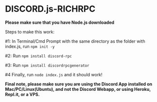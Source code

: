 # DISCORD.js-RICHRPC



**Please make sure that you have Node.js downloaded**

Steps to make this work:


#1: In Terminal/Cmd Prompt with the same directory as the folder with index.js, run `npm init -y`

#2: Run `npm install discord-rpc`

#3: Run `npm install discordrpcgenerator`

#4 Finally, run `node index.js` and it should work!

**Final note, please make sure you are using the Discord App installed on Mac/PC/Linux(Ubuntu), and not the Discord Webapp, or using Heroku, Repl.it, or a VPS.**
